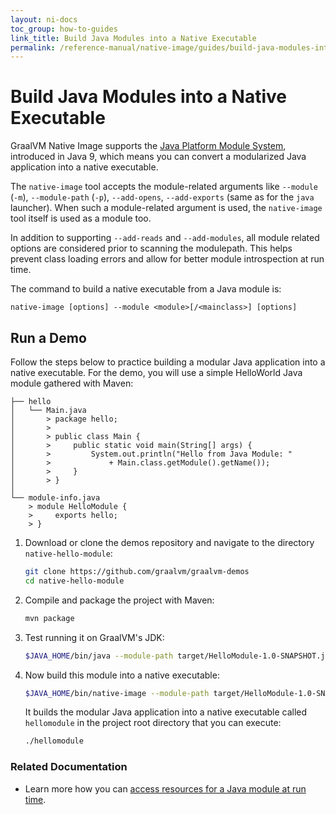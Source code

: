 ```yaml
---
layout: ni-docs
toc_group: how-to-guides
link_title: Build Java Modules into a Native Executable
permalink: /reference-manual/native-image/guides/build-java-modules-into-native-executable/
---
```


# Build Java Modules into a Native Executable

GraalVM Native Image supports the [Java Platform Module System](https://www.oracle.com/uk/corporate/features/understanding-java-9-modules.html), introduced in Java 9, which means you can convert a modularized Java application into a native executable. 

The `native-image` tool accepts the module-related arguments like `--module` (`-m`), `--module-path` (`-p`), `--add-opens`, `--add-exports` (same as for the `java` launcher). 
When such a module-related argument is used, the `native-image` tool itself is used as a module too.
 
In addition to supporting `--add-reads` and `--add-modules`, all module related options are considered prior to scanning the modulepath. 
This helps prevent class loading errors and allow for better module introspection at run time.

The command to build a native executable from a Java module is:
```shell
native-image [options] --module <module>[/<mainclass>] [options]
```

## Run a Demo

Follow the steps below to practice building a modular Java application into a native executable.
For the demo, you will use a simple HelloWorld Java module gathered with Maven:

```
├── hello
│   └── Main.java
│       > package hello;
│       > 
│       > public class Main {
│       >     public static void main(String[] args) {
│       >         System.out.println("Hello from Java Module: "
│       >             + Main.class.getModule().getName());
│       >     }
│       > }
│
└── module-info.java
    > module HelloModule {
    >     exports hello;
    > }
```    
 
1. Download or clone the demos repository and navigate to the directory `native-hello-module`:
  
    ```bash
    git clone https://github.com/graalvm/graalvm-demos
    cd native-hello-module
    ```

2. Compile and package the project with Maven:

    ```bash
    mvn package
    ```

3. Test running it on GraalVM's JDK:

    ```bash
    $JAVA_HOME/bin/java --module-path target/HelloModule-1.0-SNAPSHOT.jar --module HelloModule
    ```

3. Now build this module into a native executable:

    ```bash
    $JAVA_HOME/bin/native-image --module-path target/HelloModule-1.0-SNAPSHOT.jar --module HelloModule
    ```

    It builds the modular Java application into a native executable called `hellomodule` in the project root directory that you can execute:

    ```bash
    ./hellomodule
    ```

### Related Documentation

- Learn more how you can [access resources for a Java module at run time](../Resources.md#resources-in-java-modules).